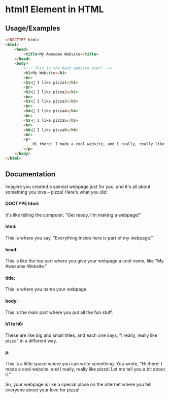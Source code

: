 # html1 Element in HTML
## Usage/Examples

```html
<!DOCTYPE html>
<html>
    <head>
        <title>My Awesome Website</title>
    </head>
    <body>
        <!-- This is the best website ever! -->
        <h1>My Website</h1>
        <hr>
        <h1>🍕 I like pizza1</h1>
        <br>
        <h2>🍕 I like pizza2</h2>
        <br>
        <h3>🍕 I like pizza3</h3>
        <br>
        <h4>🍕 I like pizza4</h4>
        <br>
        <h5>🍕 I like pizza5</h5>
        <br>
        <h6>🍕 I like pizza6</h6>
        <br>
        <p>
            Hi there! I made a cool website, and I really, really like pizza! Let me tell you a bit about it. 
        </p>
    </body>
</html>

```


## Documentation

Imagine you created a special webpage just for you, and it's all about something you love – pizza! Here's what you did:

#### DOCTYPE html: 
It's like telling the computer, "Get ready, I'm making a webpage!"

#### html: 
This is where you say, "Everything inside here is part of my webpage."

#### head: 
This is like the top part where you give your webpage a cool name, like "My Awesome Website."

#### title: 
This is where you name your webpage.

#### body: 
This is the main part where you put all the fun stuff.

#### h1 to h6: 
These are like big and small titles, and each one says, "I really, really like pizza" in a different way.

#### p: 
This is a little space where you can write something. You wrote, "Hi there! I made a cool website, and I really, really like pizza! Let me tell you a bit about it."

So, your webpage is like a special place on the internet where you tell everyone about your love for pizza! 

